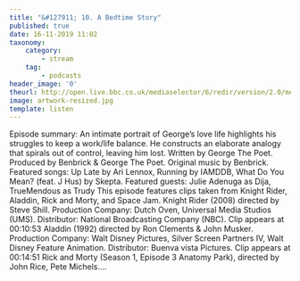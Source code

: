 ```yaml
---
title: "&#127911; 10. A Bedtime Story"
published: true
date: 16-11-2019 11:02
taxonomy:
    category:
        - stream
    tag:
        - podcasts
header_image: '0'
theurl: http://open.live.bbc.co.uk/mediaselector/6/redir/version/2.0/mediaset/audio-nondrm-download/proto/http/vpid/p07sy451.mp3
image: artwork-resized.jpg
template: listen
--- 
```

Episode summary: An intimate portrait of George’s love life highlights his struggles to keep a work/life balance. He constructs an elaborate analogy that spirals out of control, leaving him lost. Written by George The Poet. Produced by Benbrick & George The Poet. Original music by Benbrick. Featured songs: Up Late by Ari Lennox, Running by IAMDDB, What Do You Mean? (feat. J Hus) by Skepta. Featured guests: Julie Adenuga as Dija, TrueMendous as Trudy This episode features clips taken from Knight Rider, Aladdin, Rick and Morty, and Space Jam. Knight Rider (2008) directed by Steve Shill. Production Company: Dutch Oven, Universal Media Studios (UMS). Distributor: National Broadcasting Company (NBC). Clip appears at 00:10:53 Aladdin (1992) directed by Ron Clements & John Musker. Production Company: Walt Disney Pictures, Silver Screen Partners IV, Walt Disney Feature Animation. Distributor: Buenva vista Pictures. Clip appears at 00:14:51 Rick and Morty (Season 1, Episode 3 Anatomy Park), directed by John Rice, Pete Michels.…
